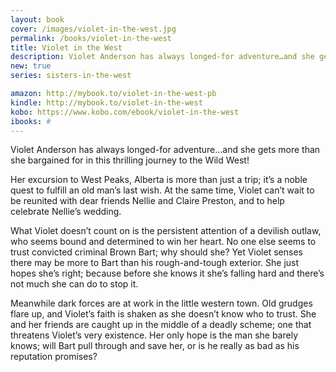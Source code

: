 ```yaml
---
layout: book
cover: /images/violet-in-the-west.jpg 
permalink: /books/violet-in-the-west
title: Violet in the West
description: Violet Anderson has always longed-for adventure…and she gets more than she bargained for in this thrilling journey to the Wild West!
new: true
series: sisters-in-the-west

amazon: http://mybook.to/violet-in-the-west-pb
kindle: http://mybook.to/violet-in-the-west
kobo: https://www.kobo.com/ebook/violet-in-the-west
ibooks: #
---
```


Violet Anderson has always longed-for adventure…and she gets more than she
bargained for in this thrilling journey to the Wild West! 

Her excursion to West Peaks, Alberta is more than just a trip; it’s a noble
quest to fulfill an old man’s last wish. At the same time, Violet can’t wait to
be reunited with dear friends Nellie and Claire Preston, and to help celebrate
Nellie’s wedding. 

What Violet doesn’t count on is the persistent attention of a devilish outlaw,
who seems bound and determined to win her heart. No one else seems to trust
convicted criminal Brown Bart; why should she? Yet Violet senses there may be
more to Bart than his rough-and-tough exterior. She just hopes she’s right;
because before she knows it she’s falling hard and there’s not much she can do
to stop it. 

Meanwhile dark forces are at work in the little western town. Old
grudges flare up, and Violet’s faith is shaken as she doesn’t know who to
trust. She and her friends are caught up in the middle of a deadly scheme; one
that threatens Violet’s very existence. Her only hope is the man she barely
knows; will Bart pull through and save her, or is he really as bad as his
reputation promises?
